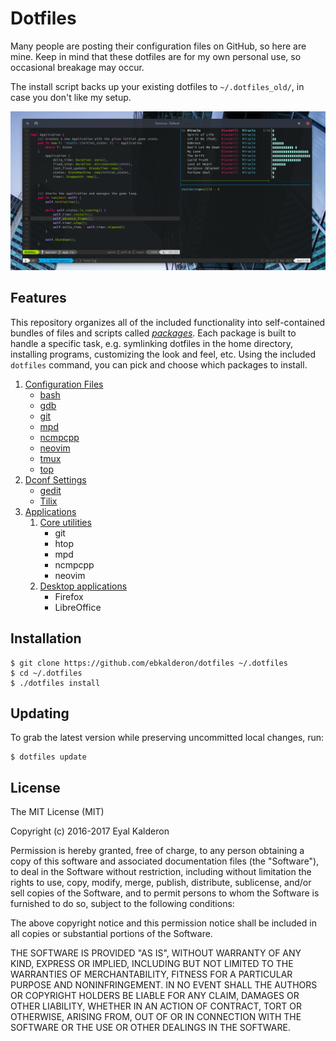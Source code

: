 # Dotfiles

Many people are posting their configuration files on GitHub, so here are mine.
Keep in mind that these dotfiles are for my own personal use, so occasional
breakage may occur.

The install script backs up your existing dotfiles to `~/.dotfiles_old/`, in
case you don't like my setup.

![Screenshot](./screenshot.png)

## Features

This repository organizes all of the included functionality into self-contained
bundles of files and scripts called [_packages_](./packages/README.md). Each
package is built to handle a specific task, e.g. symlinking dotfiles in the home
directory, installing programs, customizing the look and feel, etc. Using the
included `dotfiles` command, you can pick and choose which packages to install.

1. [Configuration Files](./packages/configs/)
   * [bash](./packages/configs/files/bashrc)
   * [gdb](./packages/configs/files/gdbinit)
   * [git](./packages/configs/files/gitconfig)
   * [mpd](./packages/configs/files/mpd/)
   * [ncmpcpp](./packages/configs/files/ncmpcpp/)
   * [neovim](./packages/configs/files/config/nvim/)
   * [tmux](./packages/configs/files/tmux.conf)
   * [top](./packages/configs/files/toprc)
2. [Dconf Settings](./packages/dconf/)
   * [gedit](./packages/dconf/files/org.gnome.gedit.preferences.dconf)
   * [Tilix](./packages/dconf/files/com.gexperts.Tilix.dconf)
3. [Applications](./packages/apps/)
   1. [Core utilities](./packages/apps/files/core.list)
      * git
      * htop
      * mpd
      * ncmpcpp
      * neovim
   2. [Desktop applications](./packages/apps/files/desktop.list)
      * Firefox
      * LibreOffice

## Installation

```
$ git clone https://github.com/ebkalderon/dotfiles ~/.dotfiles
$ cd ~/.dotfiles
$ ./dotfiles install
```

## Updating

To grab the latest version while preserving uncommitted local changes, run:

```
$ dotfiles update
```

## License

The MIT License (MIT)

Copyright (c) 2016-2017 Eyal Kalderon

Permission is hereby granted, free of charge, to any person obtaining a copy
of this software and associated documentation files (the "Software"), to deal
in the Software without restriction, including without limitation the rights
to use, copy, modify, merge, publish, distribute, sublicense, and/or sell
copies of the Software, and to permit persons to whom the Software is
furnished to do so, subject to the following conditions:

The above copyright notice and this permission notice shall be included in all
copies or substantial portions of the Software.

THE SOFTWARE IS PROVIDED "AS IS", WITHOUT WARRANTY OF ANY KIND, EXPRESS OR
IMPLIED, INCLUDING BUT NOT LIMITED TO THE WARRANTIES OF MERCHANTABILITY,
FITNESS FOR A PARTICULAR PURPOSE AND NONINFRINGEMENT. IN NO EVENT SHALL THE
AUTHORS OR COPYRIGHT HOLDERS BE LIABLE FOR ANY CLAIM, DAMAGES OR OTHER
LIABILITY, WHETHER IN AN ACTION OF CONTRACT, TORT OR OTHERWISE, ARISING FROM,
OUT OF OR IN CONNECTION WITH THE SOFTWARE OR THE USE OR OTHER DEALINGS IN THE
SOFTWARE.
